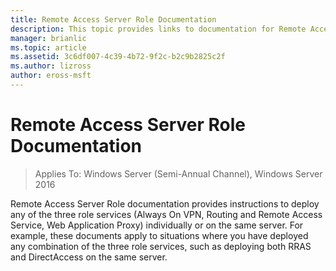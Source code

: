```yaml
---
title: Remote Access Server Role Documentation
description: This topic provides links to documentation for Remote Access in Windows Server 2016.
manager: brianlic
ms.topic: article
ms.assetid: 3c6df007-4c39-4b72-9f2c-b2c9b2825c2f
ms.author: lizross
author: eross-msft
---
```

# Remote Access Server Role Documentation

>Applies To: Windows Server (Semi-Annual Channel), Windows Server 2016

Remote Access Server Role documentation provides instructions to deploy any of the three role services (Always On VPN, Routing and Remote Access Service, Web Application Proxy) individually or on the same server. For example, these documents apply to situations where you have deployed any combination of the three role services, such as deploying both RRAS and DirectAccess on the same server.

